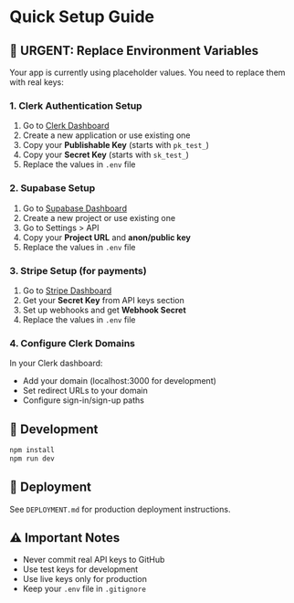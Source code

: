 # Quick Setup Guide

## 🚨 URGENT: Replace Environment Variables

Your app is currently using placeholder values. You need to replace them with real keys:

### 1. Clerk Authentication Setup
1. Go to [Clerk Dashboard](https://dashboard.clerk.com)
2. Create a new application or use existing one
3. Copy your **Publishable Key** (starts with `pk_test_`)
4. Copy your **Secret Key** (starts with `sk_test_`)
5. Replace the values in `.env` file

### 2. Supabase Setup
1. Go to [Supabase Dashboard](https://supabase.com/dashboard)
2. Create a new project or use existing one
3. Go to Settings > API
4. Copy your **Project URL** and **anon/public key**
5. Replace the values in `.env` file

### 3. Stripe Setup (for payments)
1. Go to [Stripe Dashboard](https://dashboard.stripe.com)
2. Get your **Secret Key** from API keys section
3. Set up webhooks and get **Webhook Secret**
4. Replace the values in `.env` file

### 4. Configure Clerk Domains
In your Clerk dashboard:
- Add your domain (localhost:3000 for development)
- Set redirect URLs to your domain
- Configure sign-in/sign-up paths

## 🔧 Development
```bash
npm install
npm run dev
```

## 🚀 Deployment
See `DEPLOYMENT.md` for production deployment instructions.

## ⚠️ Important Notes
- Never commit real API keys to GitHub
- Use test keys for development
- Use live keys only for production
- Keep your `.env` file in `.gitignore`